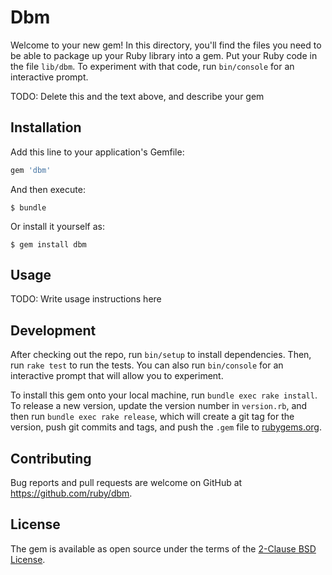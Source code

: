 # Dbm

Welcome to your new gem! In this directory, you'll find the files you need to be able to package up your Ruby library into a gem. Put your Ruby code in the file `lib/dbm`. To experiment with that code, run `bin/console` for an interactive prompt.

TODO: Delete this and the text above, and describe your gem

## Installation

Add this line to your application's Gemfile:

```ruby
gem 'dbm'
```

And then execute:

    $ bundle

Or install it yourself as:

    $ gem install dbm

## Usage

TODO: Write usage instructions here

## Development

After checking out the repo, run `bin/setup` to install dependencies. Then, run `rake test` to run the tests. You can also run `bin/console` for an interactive prompt that will allow you to experiment.

To install this gem onto your local machine, run `bundle exec rake install`. To release a new version, update the version number in `version.rb`, and then run `bundle exec rake release`, which will create a git tag for the version, push git commits and tags, and push the `.gem` file to [rubygems.org](https://rubygems.org).

## Contributing

Bug reports and pull requests are welcome on GitHub at https://github.com/ruby/dbm.


## License

The gem is available as open source under the terms of the [2-Clause BSD License](https://opensource.org/licenses/BSD-2-Clause).

